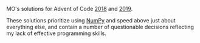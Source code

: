 MO's solutions for Advent of Code [2018](https://adventofcode.com/2018) and [2019](https://adventofcode.com/2019).

These solutions prioritize using [NumPy](http://cs231n.github.io/python-numpy-tutorial/) and speed above just about everything else, and contain a number of questionable 
decisions reflecting my lack of effective programming skills.

